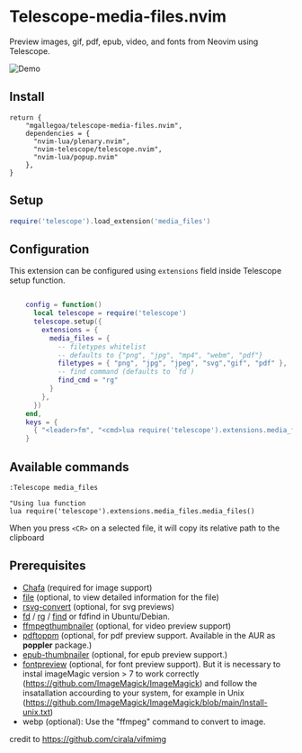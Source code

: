 # Telescope-media-files.nvim
Preview images, gif, pdf, epub, video, and fonts from Neovim using Telescope.

![Demo](https://i.imgur.com/wEO04TK.gif)

## Install
```Lazy
return {
    "mgallegoa/telescope-media-files.nvim",
    dependencies = {
      "nvim-lua/plenary.nvim",
      "nvim-telescope/telescope.nvim",
      "nvim-lua/popup.nvim"
    },
}
```
## Setup

``` lua
require('telescope').load_extension('media_files')

```

## Configuration
This extension can be configured using `extensions` field inside Telescope
setup function.

```lua

    config = function()
      local telescope = require('telescope')
      telescope.setup({
        extensions = {
          media_files = {
            -- filetypes whitelist
            -- defaults to {"png", "jpg", "mp4", "webm", "pdf"}
            filetypes = { "png", "jpg", "jpeg", "svg","gif", "pdf" },
            -- find command (defaults to `fd`)
            find_cmd = "rg"
          }
        },
      })
    end,
    keys = {
      { "<leader>fm", "<cmd>lua require('telescope').extensions.media_files.media_files()<cr>" },
    }

```

## Available commands
```viml
:Telescope media_files

"Using lua function
lua require('telescope').extensions.media_files.media_files()
```

When you press `<CR>` on a selected file, it will copy its relative path to the clipboard


## Prerequisites
* [Chafa](https://hpjansson.org/chafa/) (required for image support)
* [file](https://github.com/file/file) (optional, to view detailed information for the file)
* [rsvg-convert](https://manpages.ubuntu.com/manpages/trusty/man1/rsvg-convert.1.html) (optional, for svg previews)
* [fd](https://github.com/sharkdp/fd) / [rg](https://github.com/BurntSushi/ripgrep) / [find](https://man7.org/linux/man-pages/man1/find.1.html) or fdfind in Ubuntu/Debian.
* [ffmpegthumbnailer](https://github.com/dirkvdb/ffmpegthumbnailer) (optional, for video preview support)
* [pdftoppm](https://linux.die.net/man/1/pdftoppm) (optional, for pdf preview support. Available in the AUR as **poppler** package.)
* [epub-thumbnailer](https://github.com/marianosimone/epub-thumbnailer) (optional, for epub preview support.)
* [fontpreview](https://github.com/sdushantha/fontpreview) (optional, for font preview support). But it is necessary to instal imageMagic version > 7 to work correctly (https://github.com/ImageMagick/ImageMagick) and follow the insatallation accourding to your system, for example in Unix (https://github.com/ImageMagick/ImageMagick/blob/main/Install-unix.txt)
* webp (optional): Use the "ffmpeg" command to convert to image.

credit to https://github.com/cirala/vifmimg
